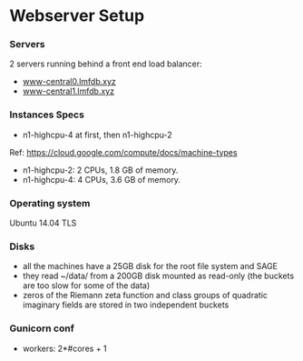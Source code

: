 # Webserver Setup


### Servers
2 servers running behind a front end load balancer:
* www-central0.lmfdb.xyz
* www-central1.lmfdb.xyz

### Instances Specs
* n1-highcpu-4 at first, then n1-highcpu-2

Ref: https://cloud.google.com/compute/docs/machine-types
* n1-highcpu-2: 2 CPUs, 1.8 GB of memory. 
* n1-highcpu-4: 4 CPUs, 3.6 GB of memory.

### Operating system
Ubuntu 14.04 TLS

### Disks
* all the machines have a 25GB disk for the root file system and SAGE
* they read ~/data/ from a 200GB disk mounted as read-only (the buckets are too slow for some of the data)
* zeros of the Riemann zeta function and class groups of quadratic imaginary fields are stored in two independent buckets

### Gunicorn conf
* workers: 2*#cores + 1
